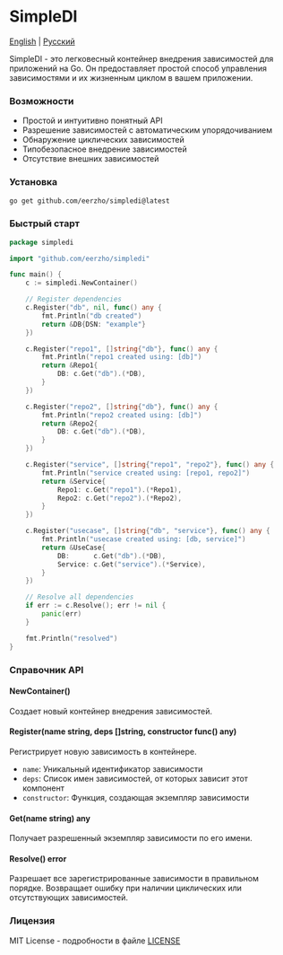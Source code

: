 # SimpleDI

[English](README.md) | [Русский](README.ru.md)

SimpleDI - это легковесный контейнер внедрения зависимостей для приложений на Go. Он предоставляет простой способ управления зависимостями и их жизненным циклом в вашем приложении.

### Возможности

- Простой и интуитивно понятный API
- Разрешение зависимостей с автоматическим упорядочиванием
- Обнаружение циклических зависимостей
- Типобезопасное внедрение зависимостей
- Отсутствие внешних зависимостей

### Установка

```bash
go get github.com/eerzho/simpledi@latest
```

### Быстрый старт

```go
package simpledi

import "github.com/eerzho/simpledi"

func main() {
	c := simpledi.NewContainer()

	// Register dependencies
	c.Register("db", nil, func() any {
		fmt.Println("db created")
		return &DB{DSN: "example"}
	})

	c.Register("repo1", []string{"db"}, func() any {
		fmt.Println("repo1 created using: [db]")
		return &Repo1{
			DB: c.Get("db").(*DB),
		}
	})

	c.Register("repo2", []string{"db"}, func() any {
		fmt.Println("repo2 created using: [db]")
		return &Repo2{
			DB: c.Get("db").(*DB),
		}
	})

	c.Register("service", []string{"repo1", "repo2"}, func() any {
		fmt.Println("service created using: [repo1, repo2]")
		return &Service{
			Repo1: c.Get("repo1").(*Repo1),
			Repo2: c.Get("repo2").(*Repo2),
		}
	})

	c.Register("usecase", []string{"db", "service"}, func() any {
		fmt.Println("usecase created using: [db, service]")
		return &UseCase{
			DB:      c.Get("db").(*DB),
			Service: c.Get("service").(*Service),
		}
	})

	// Resolve all dependencies
	if err := c.Resolve(); err != nil {
		panic(err)
	}

	fmt.Println("resolved")
}
```

### Справочник API

#### NewContainer()

Создает новый контейнер внедрения зависимостей.

#### Register(name string, deps []string, constructor func() any)

Регистрирует новую зависимость в контейнере.
- `name`: Уникальный идентификатор зависимости
- `deps`: Список имен зависимостей, от которых зависит этот компонент
- `constructor`: Функция, создающая экземпляр зависимости

#### Get(name string) any

Получает разрешенный экземпляр зависимости по его имени.

#### Resolve() error

Разрешает все зарегистрированные зависимости в правильном порядке. Возвращает ошибку при наличии циклических или отсутствующих зависимостей.

### Лицензия

MIT License - подробности в файле [LICENSE](LICENSE)

